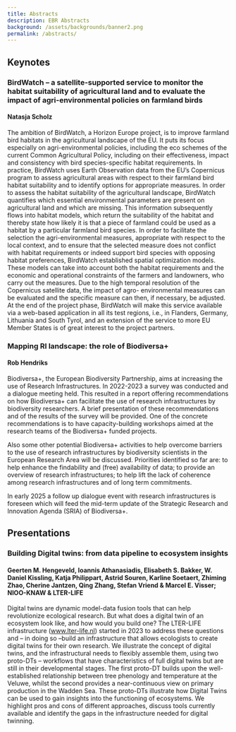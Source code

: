 ```yaml
---
title: Abstracts
description: EBR Abstracts
background: /assets/backgrounds/banner2.png
permalink: /abstracts/
---
```


## Keynotes

### **BirdWatch – a satellite-supported service to monitor the habitat suitability of agricultural land and to evaluate the impact of agri-environmental policies on farmland birds**
#### Natasja Scholz 


The ambition of BirdWatch, a Horizon Europe project, is to improve farmland bird habitats in the agricultural landscape of the EU. It puts its focus especially on agri-environmental policies,
including the eco schemes of the current Common Agricultural Policy, including on their effectiveness, impact and consistency with bird species-specific habitat requirements.
In practice, BirdWatch uses Earth Observation data from the EU’s Copernicus program to assess agricultural areas with respect to their farmland bird habitat suitability and to identify options for
appropriate measures.
In order to assess the habitat suitability of the agricultural landscape, BirdWatch quantifies which essential environmental parameters are present on agricultural land and which are missing. This
information subsequently flows into habitat models, which return the suitability of the habitat and thereby state how likely it is that a piece of farmland could be used as a habitat by a particular
farmland bird species.
In order to facilitate the selection the agri-environmental measures, appropriate with respect to the local context, and to ensure that the selected measure does not conflict with habitat
requirements or indeed support bird species with opposing habitat preferences, BirdWatch established spatial optimization models. These models can take into account both the habitat
requirements and the economic and operational constraints of the farmers and landowners, who carry out the measures.
Due to the high temporal resolution of the Copernicus satellite data, the impact of agro- environmental measures can be evaluated and the specific measure can then, if necessary, be
adjusted.
At the end of the project phase, BirdWatch will make this service available via a web-based application in all its test regions, i.e., in Flanders, Germany, Lithuania and South Tyrol, and an
extension of the service to more EU Member States is of great interest to the project partners.

### **Mapping RI landscape: the role of Biodiversa+** 
#### Rob Hendriks

Biodiversa+, the European Biodiversity Partnership, aims at increasing the use of Research Infrastructures. In 2022-2023 a survey was conducted and a dialogue meeting held. 
This resulted in a report offering recommendations on how Biodiversa+ can facilitate the use of research infrastructures by biodiversity researchers. A brief presentation of 
these recommendations and of the results of the survey will be provided. One of the concrete recommendations is to have capacity-building workshops aimed at the research teams of the Biodiversa+ funded projects.

Also some other potential Biodiversa+ activities to help overcome barriers to the use of research infrastructures by biodiversity scientists in the European Research Area will be discussed. 
Priorities identified so far are: to help enhance the findability and (free) availability of data; to provide an overview of research infrastructures; to help lift the lack of coherence among 
research infrastructures and of long term commitments.

In early 2025 a follow up dialogue event with research infrastructures is foreseen which will feed the mid-term update of the Strategic Research and Innovation Agenda (SRIA) of Biodiversa+.

## Presentations

### **Building Digital twins: from data pipeline to ecosystem insights**
#### Geerten M. Hengeveld, Ioannis Athanasiadis, Elisabeth S. Bakker, W. Daniel Kissling, Katja Philippart, Astrid Souren, Karline Soetaert, Zhiming Zhao, Cherine Jantzen, Qing Zhang, Stefan Vriend &amp; Marcel E. Visser; NIOO-KNAW &amp; LTER-LIFE

Digital twins are dynamic model-data fusion tools that can help revolutionize ecological research. But what does a digital twin of an ecosystem look like, and how would you build one? The LTER-LIFE
infrastructure (www.lter-life.nl) started in 2023 to address these questions and – in doing so –build an infrastructure that allows ecologists to create digital twins for their own research. We illustrate the
concept of digital twins, and the infrastructural needs to flexibly assemble them, using two proto-DTs – workflows that have characteristics of full digital twins but are still in their developmental stages. The
first proto-DT builds upon the well-established relationship between tree phenology and temperature at the Veluwe, whilst the second provides a near-continuous view on primary production in the Wadden
Sea. These proto-DTs illustrate how Digital Twins can be used to gain insights into the functioning of ecosystems. We highlight pros and cons of different approaches, discuss tools currently available and
identify the gaps in the infrastructure needed for digital twinning.


